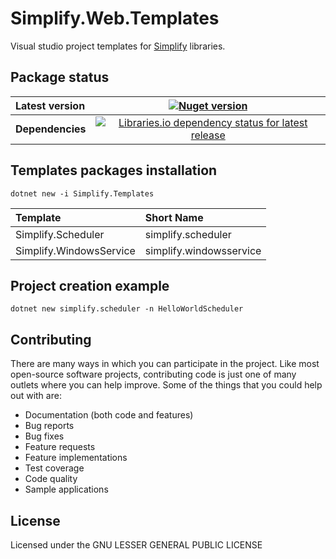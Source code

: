 # Simplify.Web.Templates

Visual studio project templates for [Simplify](https://github.com/SimplifyNet/Simplify) libraries.

## Package status

| Latest version   |                            [![Nuget version](http://img.shields.io/badge/nuget-v0.2-blue.svg)](https://www.nuget.org/packages/Simplify.Templates/)                             |
| :--------------- | :----------------------------------------------------------------------------------------------------------------------------------------------------------------------------: |
| **Dependencies** | [![Libraries.io dependency status for latest release](https://img.shields.io/librariesio/release/nuget/Simplify.Templates.svg)](https://libraries.io/nuget/Simplify.Templates) |

## Templates packages installation

```console
dotnet new -i Simplify.Templates
```

| Template                | Short Name              |
| :---------------------- | :---------------------- |
| Simplify.Scheduler      | simplify.scheduler      |
| Simplify.WindowsService | simplify.windowsservice |

## Project creation example

```console
dotnet new simplify.scheduler -n HelloWorldScheduler
```

## Contributing

There are many ways in which you can participate in the project. Like most open-source software projects, contributing code is just one of many outlets where you can help improve. Some of the things that you could help out with are:

- Documentation (both code and features)
- Bug reports
- Bug fixes
- Feature requests
- Feature implementations
- Test coverage
- Code quality
- Sample applications

## License

Licensed under the GNU LESSER GENERAL PUBLIC LICENSE
